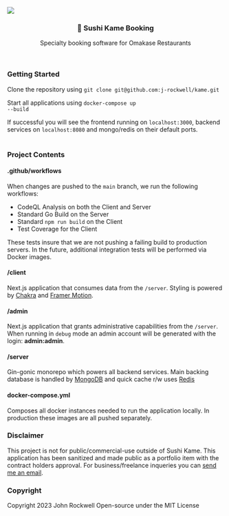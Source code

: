 ![](https://user-images.githubusercontent.com/28965487/214147743-e18ffd70-a455-4544-a9d8-c3eca734c61e.png)
<h3 align="center">🍣 Sushi Kame Booking</h3>
<p align="center">Specialty booking software for Omakase Restaurants</p>  
&nbsp; 

<h3>Getting Started</h3>
Clone the repository using <code>git clone git@github.com:j-rockwell/kame.git</code>  

Start all applications using <code>docker-compose up --build</code>  

If successful you will see the frontend running on <code>localhost:3000</code>, backend services on <code>localhost:8080</code> and mongo/redis on their default ports.  
&nbsp;

<h3>Project Contents</h3>  
<h4>.github/workflows</h4>
When changes are pushed to the <code>main</code> branch, we run the following workflows:  
<ul>
  <li>CodeQL Analysis on both the Client and Server</li>
  <li>Standard Go Build on the Server</li>
  <li>Standard <code>npm run build</code> on the Client</li>
  <li>Test Coverage for the Client</li>
</ul>  
These tests insure that we are not pushing a failing build to production servers. In the future, additional integration tests will be performed via Docker images.  
  
<h4>/client</h4>
Next.js application that consumes data from the <code>/server</code>. Styling is powered by <a href="https://chakra-ui.com/">Chakra</a> and <a href="https://www.framer.com/motion/">Framer Motion</a>.  
  
<h4>/admin</h4>
Next.js application that grants administrative capabilities from the <code>/server</code>. When running in <code>debug</code> mode an admin account will be generated with the login: <b>admin:admin</b>.  
  
<h4>/server</h4>
Gin-gonic monorepo which powers all backend services. Main backing database is handled by <a href="https://www.mongodb.com/">MongoDB</a> and quick cache r/w uses <a href="https://redis.io/">Redis</a>  
  
<h4>docker-compose.yml</h4>
Composes all docker instances needed to run the application locally. In production these images are all pushed separately.
&nbsp;

<h3>Disclaimer</h3>
This project is not for public/commercial-use outside of Sushi Kame. This application has been sanitized and made public as a portfolio item with the contract holders approval. For business/freelance inqueries you can <a href="mailto:john@llewkcor.com">send me an email</a>.
&nbsp;
  
<h3>Copyright</h3>
Copyright 2023 John Rockwell
Open-source under the MIT License
